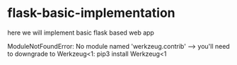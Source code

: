 # flask-basic-implementation
 here we will implement basic flask based web app

ModuleNotFoundError: No module named 'werkzeug.contrib'   --> you'll need to downgrade to Werkzeug<1:
pip3 install Werkzeug<1